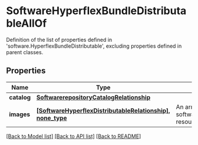 # SoftwareHyperflexBundleDistributableAllOf

Definition of the list of properties defined in 'software.HyperflexBundleDistributable', excluding properties defined in parent classes.
## Properties
Name | Type | Description | Notes
------------ | ------------- | ------------- | -------------
**catalog** | [**SoftwarerepositoryCatalogRelationship**](SoftwarerepositoryCatalogRelationship.md) |  | [optional] 
**images** | [**[SoftwareHyperflexDistributableRelationship], none_type**](SoftwareHyperflexDistributableRelationship.md) | An array of relationships to softwareHyperflexDistributable resources. | [optional] [readonly] 

[[Back to Model list]](../README.md#documentation-for-models) [[Back to API list]](../README.md#documentation-for-api-endpoints) [[Back to README]](../README.md)


